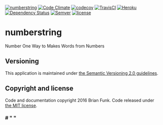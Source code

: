 [![numberstring](https://img.shields.io/badge/numberstring-%23%20%22%20%22-brightgreen.svg)](https://github.com/brianfunk/numberstring)
[![Code Climate](https://codeclimate.com/repos/57ddda322e9d4f14f8000f5d/badges/c29cb38ba98e57fc1708/gpa.svg)](https://codeclimate.com/repos/57ddda322e9d4f14f8000f5d/feed)
[![codecov](https://codecov.io/gh/brianfunk/numberstring/branch/dev/graph/badge.svg)](https://codecov.io/gh/brianfunk/numberstring)
[![TravisCI](https://travis-ci.org/brianfunk/numberstring.svg?branch=dev)](https://travis-ci.org/brianfunk/numberstring)
[![Heroku](http://heroku-badge.herokuapp.com/?app=flash-kudos&style=flat&root=demo)](https://flash-kudos.herokuapp.com/demo/)
[![Dependency Status](https://www.versioneye.com/user/projects/57dde680bf3e4c0034e21e94/badge.svg?style=flat-square)](https://www.versioneye.com/user/projects/57dde680bf3e4c0034e21e94)
[![Semver](https://img.shields.io/badge/SemVer-2.0-blue.svg)](http://semver.org/spec/v2.0.0.html)
[![license](https://img.shields.io/github/license/mashape/apistatus.svg?maxAge=2592000)](https://opensource.org/licenses/MIT)

# numberstring

Number One Way to Makes Words from Numbers

## Versioning

This application is maintained under [the Semantic Versioning 2.0 guidelines](http://semver.org/spec/v2.0.0.html).

## Copyright and license

Code and documentation copyright 2016 Brian Funk. Code released under [the MIT license](https://opensource.org/licenses/MIT).

### # " "
